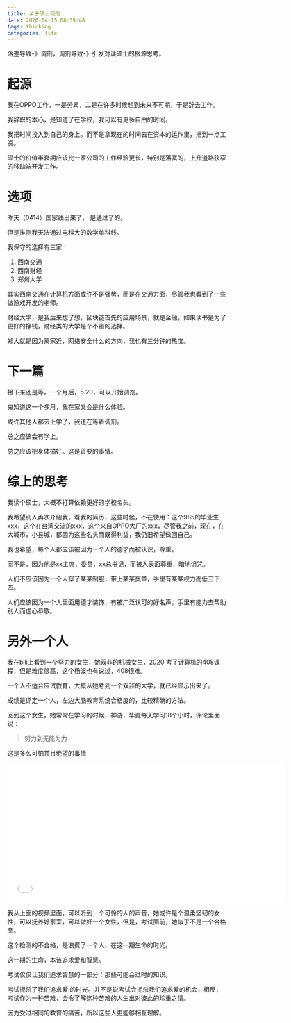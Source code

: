 ```yaml
---
title: 关于硕士调剂
date: 2020-04-15 08:35:48
tags: thinking
categories: life
---
```


落差导致-》调剂，调剂导致-》引发对读硕士的根源思考。

<!--more-->

# 起源

我在OPPO工作，一是劳累，二是在许多时候想到未来不可期，于是辞去工作。

我辞职的本心，是知道了在学校，我可以有更多自由的时间。

我把时间投入到自己的身上。而不是拿现在的时间去在资本的运作里，抠到一点工资。

硕士的价值半衰期应该比一家公司的工作经验更长，特别是落寞的，上升道路狭窄的移动端开发工作。

# 选项

昨天（0414）国家线出来了， 是通过了的。

但是推测我无法通过电科大的数学单科线。

我保守的选择有三家：

1. 西南交通
2. 西南财经
3. 郑州大学

其实西南交通在计算机方面或许不是强势，而是在交通方面，尽管我也看到了一些做游戏开发的老师。

财经大学，是我后来想了想，区块链首先的应用场景，就是金融，如果读书是为了更好的挣钱，财经类的大学是个不错的选择。

郑大就是因为离家近，网络安全什么的方向，我也有三分钟的热度。

# 下一篇

接下来还是等，一个月后，5.20，可以开始调剂。

鬼知道这一个多月，我在家又会是什么体验。

或许其他人都去上学了，我还在等着调剂。

总之应该会有学上。

总之应该把身体搞好。这是首要的事情。

# 综上的思考

我读个硕士，大概不打算依赖更好的学校名头。

我希望别人再次介绍我，看我的简历，这些时候，不在使用：这个985的毕业生xxx，这个在台湾交流的xxx，这个来自OPPO大厂的xxx，尽管我之前，现在，在大城市，小县城，都因为这些名头而既得利益，我仍旧希望做回自己。

我也希望，每个人都应该被因为一个人的德才而被认识，尊重。

而不是，因为他是xx主席，委员，xx总书记，而被人表面尊重，暗地诅咒。

人们不应该因为一个人穿了某某制服，带上某某奖章，手里有某某权力而低三下四。

人们应该因为一个人里面用德才装饰，有被广泛认可的好名声，手里有能力去帮助别人而虚心恭敬。

# 另外一个人

我在bili上看到一个努力的女生，她双非的机械女生，2020 考了计算机的408课程，但是难度很高，这个杨波也有说过，408很难。

一个人不适合应试教育，大概从她考到一个双非的大学，就已经显示出来了。

成绩是评定一个人，左边大脑教育系统合格度的，比较精确的方法。

回到这个女生，她常常在学习的时候，神游，毕竟每天学习18个小时，评论里面说：

> 努力到无能为力
> 

这是多么可怕并且绝望的事情

<iframe src="//player.bilibili.com/player.html?aid=925216816&bvid=BV1aT4y1G7ZU&cid=176631013&page=1" scrolling="no" border="0" frameborder="no" framespacing="0" allowfullscreen="true" width="640" height="320"> </iframe>


我从上面的视频里面，可以听到一个可怜的人的声音，她或许是个温柔坚韧的女性，可以抚养好家室，可以做好一个女性，但是，考试面前，她似乎不是一个合格品。

这个检测的不合格，是浪费了一个人，在这一期生命的时光。

这一期的生命，本该追求爱和智慧。

考试仅仅让我们追求智慧的一部分：那些可能会过时的知识。

考试扼杀了我们追求爱 的时光。并不是说考试会扼杀我们追求爱的机会，相反，考试作为一种苦难，会令了解这种苦难的人生出对彼此的珍重之情。

因为受过相同的教育的痛苦，所以这些人更能够相互理解。